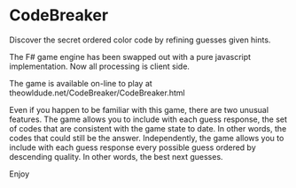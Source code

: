 # CodeBreaker
Discover the secret ordered color code by refining guesses given hints.

The F# game engine has been swapped out with a pure javascript implementation. Now all processing is client side.

The game is available on-line to play at theowldude.net/CodeBreaker/CodeBreaker.html

Even if you happen to be familiar with this game, there are two unusual features. 
The game allows you to include with each guess response, the set of codes that are consistent with
the game state to date. In other words, the codes that could still be the answer. Independently, the 
game allows you to include with each guess response every possible guess ordered by descending quality. 
In other words, the best next guesses.

Enjoy
